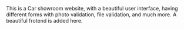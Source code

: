 This is a Car showroom website, with a beautiful user interface, having different forms with photo validation, file validation, and much more. 
A beautiful frotend is added here.
